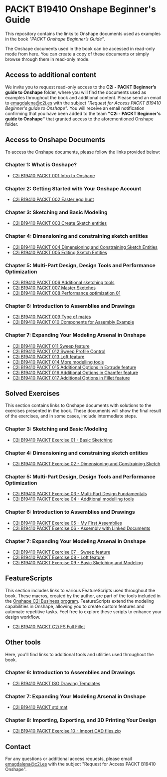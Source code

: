 # PACKT B19410 Onshape Beginner's Guide
This repository contains the links to Onshape documents used as examples in the book *"PACKT Onshape Beginner’s Guide"*.

The Onshape documents used in the book can be accessed in read-only mode from here. 
You can create a copy of these documents or simply browse through them in read-only mode.

## Access to additional content

We invite you to request read-only access to the **C2i - PACKT Beginner’s guide to Onshape** folder, where you will find the documents used as examples throughout the book and additional content. Please send an email to [emagdalena@c2i.es](mailto:emagdalena@c2i.es) with the subject *"Request for Access PACKT B19410 Beginner's guide to Onshape"*. You will receive an email notification confirming that you have been added to the team **"C2i - PACKT Beginner's guide to Onshape"** that granted access to the aforementioned Onshape folder.

## Access to Onshape Documents
To access the Onshape documents, please follow the links provided below:

### Chapter 1: What is Onshape? 
- [C2i B19410 PACKT 001 Intro to Onshape](https://cad.onshape.com/documents/70fafb701fc98e70f16a83d9/w/b0e8cca38cab293b7619c973/e/cfdb58bd0430e1625e29e83b?renderMode=0&tangentEdgeStyle=1&uiState=668c3cb27e4db473d87926eb)

### Chapter 2: Getting Started with Your Onshape Account 
- [C2i B19410 PACKT 002 Easter egg hunt](https://cad.onshape.com/documents/78e074cd6c163df729d0d2eb/w/abe1bde1fea1b074bbfcb724/e/95e64f028778d580ba2a194d?renderMode=0&tangentEdgeStyle=1&uiState=668c40a20abe8011f8aa055a)

### Chapter 3: Sketching and Basic Modeling 
- [C2i B19410 PACKT 003 Create Sketch entities](https://cad.onshape.com/documents/a9c44768db0dc2d478897ae0/w/b8e927c41c8df98300706485/e/eb9aac9ec35549c884f0478f?renderMode=0&tangentEdgeStyle=1&uiState=668c52937973ef31805bf7c8)

### Chapter 4: Dimensioning and constraining sketch entities
- [C2i B19410 PACKT 004 Dimensioning and Constraining Sketch Entities](https://cad.onshape.com/documents/c36cff7c52660bc80a01e8c7/w/af18a1e2ad3abc35a16a3df3/e/c431c1b916cb111b1be3d9ab?renderMode=0&tangentEdgeStyle=1&uiState=668c61a641d5bd7556d168af)
- [C2i B19410 PACKT 005 Editing Sketch Entities](https://cad.onshape.com/documents/84f0330fb1103c1cf233e675/w/5bb87140e59bc5542134d352/e/91b4e2c5dc14270f645ef65b?renderMode=0&tangentEdgeStyle=1&uiState=668c62237ce3c40f92d01cab)

### Chapter 5: Multi-Part Design, Design Tools and Performance Optimization
- [C2i B19410 PACKT 006 Additional sketching tools](https://cad.onshape.com/documents/772738f2762c58996d203659/w/be627adb1ad4a20bc07df65c/e/01e8aef4b19d0c865b2db68c?renderMode=0&tangentEdgeStyle=1&uiState=668c6c75bc415a67c7f4e39e)
- [C2i B19410 PACKT 007 Master Sketches](https://cad.onshape.com/documents/37fc762832a6a647790d7a53/w/75716a8353f9d0ca3371c270/e/f70f2598143f1e412b85408c?renderMode=0&tangentEdgeStyle=1&uiState=668c6f35bc415a67c7f4e47a)
- [C2i B19410 PACKT 008 Performance optimization 01](https://cad.onshape.com/documents/b5c182399af1949e368b6cad/w/47f26d8c9b1598ddc927809c/e/a2557c2456a76543c00dec42?renderMode=0&tangentEdgeStyle=1&uiState=668c74aa41d5bd7556d16aa8)

### Chapter 6: Introduction to Assemblies and Drawings
- [C2i B19410 PACKT 009 Type of mates](https://cad.onshape.com/documents/263f55b652ec533c3dae0a02/w/ed4b2069941c7bd9d68bb5ac/e/73da9e38ff8e5eb6228cdb0e?renderMode=0&uiState=66e5ba49b6b5e64cab4a4d58)
- [C2i B19410 PACKT 010 Components for Assembly Example](https://cad.onshape.com/documents/783103a0179f4a9fe90d8598/w/cc4974aa4cac33111c8e5bcf/e/825666056eda44c7bc3d5d94?renderMode=0&uiState=66e5b9f1c2ab321e63be7319)

### Chapter 7: Expanding Your Modeling Arsenal in Onshape
- [C2i B19410 PACKT 011 Sweep feature](https://cad.onshape.com/documents/634ad86b07053e73a547d9af/w/b388167baf9f0d11de7a2fd4/e/6fe11e368a6e41eba688f639?renderMode=0&uiState=66e5bb2c3473ba149bbd8868)
- [C2i B19410 PACKT 012 Sweep Profile Control](https://cad.onshape.com/documents/b4b9198ca4133e39748c3a64/w/f7576fc84fc891fcff92e783/e/b7c31917878df48ecc0ddf54?renderMode=0&uiState=66e5bb46bf9a446174776bf6)
- [C2i B19410 PACKT 013 Loft feature](https://cad.onshape.com/documents/2ea76ceec824ef9ea9c986d5/w/60c92123c21a3f1d9c8632ae/e/9c7d30ac95aabc8c6e1316c8?renderMode=0&uiState=66e5bb68169b905dadb962eb)
- [C2i B19410 PACKT 014 More modelling tools](https://cad.onshape.com/documents/93b470dd57283d7faf7d1ebe/w/38d5f31a117e7c55948c06ba/e/d9739354229c8596dfaad572?renderMode=0&uiState=66e5bba93473ba149bbd88ae)
- [C2i B19410 PACKT 015 Additional Options in Extrude feature](https://cad.onshape.com/documents/e6d2ad8e92932dde7019c1f9/w/6276ec3790393ff26ccb5534/e/8143b90aa02b9865389c2a09?renderMode=0&uiState=66e5bbf0169b905dadb9635e)
- [C2i B19410 PACKT 016 Additional Options in Chamfer feature](https://cad.onshape.com/documents/027054b81625c6bd99b60182/w/ea12cca547ad9df82fe34568/e/0bd6b78c3b37626f6d1c83c1?renderMode=0&uiState=66e5bc1fb6b5e64cab4a4db8)
- [C2i B19410 PACKT 017 Additional Options in Fillet feature](https://cad.onshape.com/documents/59b0667131fbceda16dde72e/w/789af3521759e558b4359952/e/086b83f53db9e26952f4d40e?renderMode=0&uiState=66e5bc51b6b5e64cab4a4f3e)

## Solved Exercises
This section contains links to Onshape documents with solutions to the exercises presented in the book.
These documents will show the final result of the exercises, and in some cases, include intermediate steps.

### Chapter 3: Sketching and Basic Modeling
- [C2i B19410 PACKT Exercise 01 - Basic Sketching](https://cad.onshape.com/documents/513f55cf350b2bc4cce86706/w/62d785e40a7f3980120094b5/e/dfe9d282e661fd03624f4685?renderMode=0&tangentEdgeStyle=1&uiState=668c514c7ce3c40f92d0068f)

### Chapter 4: Dimensioning and constraining sketch entities
- [C2i B19410 PACKT Exercise 02 - Dimensioning and Constraining Sketch](https://cad.onshape.com/documents/f27dfee9fe1c58cbabd4ce88/w/593ed09bed798fa415b71156/e/cf8514c32f888f0b72879c57?renderMode=0&tangentEdgeStyle=1&uiState=668c61cf7973ef31805bfbf5)

### Chapter 5: Multi-Part Design, Design Tools and Performance Optimization
- [C2i B19410 PACKT Exercise 03 - Multi-Part Design Fundamentals](https://cad.onshape.com/documents/aa0d671967d5af27fe825046/w/9c177b42ad8f215d5f70195a/e/86110d5b9433b7a08f9ad5fc?renderMode=0&tangentEdgeStyle=1&uiState=668c662941d5bd7556d169ee)
- [C2i B19410 PACKT Exercise 04 - Additional modelling tools](https://cad.onshape.com/documents/ce55a269b7655d198f43323f/w/80542218023627a9d9519e77/e/53001389ea66845d1db4bf1d?renderMode=0&tangentEdgeStyle=1&uiState=668c6c268220df137728663e)

### Chapter 6: Introduction to Assemblies and Drawings
- [C2i B19410 PACKT Exercise 05 - My First Assemblies](https://cad.onshape.com/documents/98543377f88e52baf8957430/w/84cd3a5e8df11a0e8b0655c5/e/68230d65e03c2f020f9ad260?renderMode=0&uiState=66e5b94fbf9a446174776aa0)
- [C2i B19410 PACKT Exercise 06 - Assembly with Linked Documents](https://cad.onshape.com/documents/1a7411dba799eae4296746d9/w/28f20d0def9312a1b0c5dcce/e/c15d467fe5636cde5d1d995a?renderMode=0&uiState=66e5b993093cfe2db8e2dad7)

### Chapter 7: Expanding Your Modeling Arsenal in Onshape
- [C2i B19410 PACKT Exercise 07 - Sweep feature](https://cad.onshape.com/documents/fdb2f2053403a521ba7c10cf/w/361491b60c87ead8cc2ade45/e/540f058d9aa0c10c33cb0119?renderMode=0&uiState=66e5bc9e3473ba149bbd8978)
- [C2i B19410 PACKT Exercise 08 - Loft feature](https://cad.onshape.com/documents/1a9ebd27e4df5a249aa65d4f/w/8fbd125063436329224ed509/e/1c6f369fc54966a962f06e59?renderMode=0&uiState=66e5bcc93473ba149bbd89b7)
- [C2i B19410 PACKT Exercise 09 - Basic Sketching and Modeling](https://cad.onshape.com/documents/7cceea4768e1d79b5754cfcd/w/2cf47c733b626e687cbeb91e/e/6f12b6f77e41f06646b3f27c?renderMode=0&uiState=66e5bd1fb6b5e64cab4a520b)

## FeatureScripts
This section includes links to various FeatureScripts used throughout the book. These macros, created by the author, are part of the tools included in the [Onshape C2i Business program](https://www.c2i.es/en_GB/onshape-c2i-business).
FeatureScripts extend the modeling capabilities in Onshape, allowing you to create custom features and automate repetitive tasks. Feel free to explore these scripts to enhance your design workflow.
- [C2i B19410 PACKT C2i FS Full Fillet](https://cad.onshape.com/documents/fa301370c47d688bbb46c5ba/w/15de101bb15601302a38188a/e/7775ddb5d1e1184bdb925ae5)

## Other tools
Here, you'll find links to additional tools and utilities used throughout the book.

### Chapter 6: Introduction to Assemblies and Drawings
- [C2i B19410 PACKT ISO Drawing Templates](https://cad.onshape.com/documents/27ad53f1e19d337f096c66d4/w/723cb25d35df47b22612a78d/e/2ee5fc7b3df14400d72bf1e0)

### Chapter 7: Expanding Your Modeling Arsenal in Onshape
- [C2i B19410 PACKT std.mat](https://cad.onshape.com/documents/255c9cf05b9d067f561521ff/w/e2f87aac370800f1e251a02f/e/27eae525581ce693cf9ce56f)

### Chapter 8: Importing, Exporting, and 3D Printing Your Design
- [C2i B19410 PACKT Exercise 10 - Import CAD files.zip](https://github.com/PacktPublishing/Onshape-for-Beginners/raw/main/Tools/C2i%20B19410%20PACKT%20Exercise%2010.zip?raw=true)

## Contact

For any questions or additional access requests, please email [emagdalena@c2i.es](mailto:emagdalena@c2i.es) with the subject "Request for Access PACKT B19410 Onshape".
